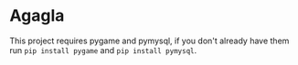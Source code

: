 # Agagla

This project requires pygame and pymysql, if you don't already have them run `pip install pygame` and `pip install pymysql`.
